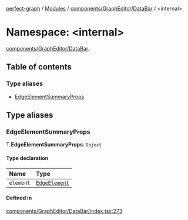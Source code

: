 [perfect-graph](../README.md) / [Modules](../modules.md) / [components/GraphEditor/DataBar](components_GraphEditor_DataBar.md) / <internal\>

# Namespace: <internal\>

[components/GraphEditor/DataBar](components_GraphEditor_DataBar.md).<internal/>

## Table of contents

### Type aliases

- [EdgeElementSummaryProps](components_GraphEditor_DataBar._internal_#edgeelementsummaryprops)

## Type aliases

### EdgeElementSummaryProps

Ƭ **EdgeElementSummaryProps**: `Object`

#### Type declaration

| Name      | Type                                                                    |
| :-------- | :---------------------------------------------------------------------- |
| `element` | [`EdgeElement`](components_ClusterNodeContainer._internal_#edgeelement) |

#### Defined in

[components/GraphEditor/DataBar/index.tsx:273](https://github.com/MaastrichtU-IDS/perfect-graph/blob/7784cd6/src/components/GraphEditor/DataBar/index.tsx#L273)
